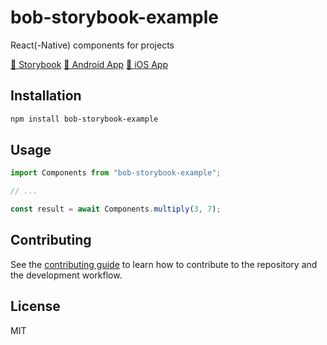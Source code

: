 # bob-storybook-example

React(-Native) components for projects

[🎨 Storybook](https://kirioxx.github.io/bob-storybook-example/?path=/story/atoms-defaultbutton--with-text)
[🤖 Android App](https://github.com/KirioXX/bob-storybook-example)
[🍏 iOS App](https://github.com/KirioXX/bob-storybook-example)

## Installation

```sh
npm install bob-storybook-example
```

## Usage

```js
import Components from "bob-storybook-example";

// ...

const result = await Components.multiply(3, 7);
```

## Contributing

See the [contributing guide](CONTRIBUTING.md) to learn how to contribute to the repository and the development workflow.

## License

MIT
